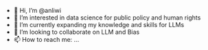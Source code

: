 - 👋 Hi, I’m @anliwi
- 👀 I’m interested in data science for public policy and human rights
- 🌱 I’m currently expanding my knowledge and skills for LLMs 
- 💞️ I’m looking to collaborate on LLM and Bias
- 📫 How to reach me: ...

<!---
anliwi/anliwi is a ✨ special ✨ repository because its `README.md` (this file) appears on your GitHub profile.
You can click the Preview link to take a look at your changes.
--->
